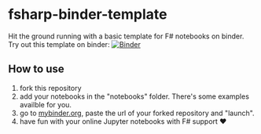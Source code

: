 # fsharp-binder-template
Hit the ground running with a basic template for F# notebooks on binder.
Try out this template on binder:
[![Binder](https://mybinder.org/badge_logo.svg)](https://mybinder.org/v2/gh/jovaneyck/fsharp-binder-template/HEAD)

## How to use

1. fork this repository
2. add your notebooks in the "notebooks" folder. There's some examples availble for you.
3. go to [mybinder.org](https://mybinder.org/), paste the url of your forked repository and "launch".
4. have fun with your online Jupyter notebooks with F# support ♥
